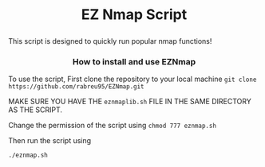 <h1><p align=center>EZ Nmap Script</p></h1>

This script is designed to quickly run popular nmap functions!

<h3><p align=center>How to install and use EZNmap</p></h3>

To use the script, First clone the repository to your local machine
``` git clone https://github.com/rabreu95/EZNmap.git ```

MAKE SURE YOU HAVE THE `eznmaplib.sh` FILE IN THE SAME DIRECTORY AS THE SCRIPT.

Change the permission of the script using
``` chmod 777 eznmap.sh ```

Then run the script using 

``` ./eznmap.sh ```